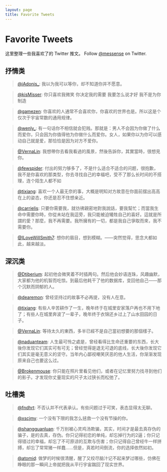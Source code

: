 ```yaml
---
layout: page
title: Favorite Tweets
---
```


# Favorite Tweets

这里整理一些我喜欢了的 Twitter 推文。 Follow [@messense](https://twitter.com/messense) on Twitter.

## 抒情类

> [@iAdonis_](http://twitter.com/dengbot/status/188057265385906176): 我以为我可以等你，却不知道你并不愿意。

> [@kisMisser](http://twitter.com/kisMisser/status/189169113451593728): 你只喜欢我微笑 你决定我的需要 我要怎么说才好 我不是为你制造

> [@gamezen](http://twitter.com/gamezen/status/210244716376227841): 你喜欢的人通常不会喜欢你，你喜欢的世界也是。所以这是个仅次于宇宙常数的通用规律。

> [@wenly_](http://twitter.com/wenly_/status/220759819706040320): 有一句话你不相信就会犯贱。那就是：男人不会因为你做了什么而爱你，只会因为你值得他为你做什么而爱你。女人，如果你以为你可以感动自己就是爱，那恰恰是因为对方不爱你。 

> [@VernaLin](http://twitter.com/VernaLin/status/227937961436667904): 我想帶你去看我看過的風景，然後告訴你，其實當時，很想見你。

> [@fewspider](http://twitter.com/fewspider/status/227994674206482434): 付出的努力够多了，不是什么适合不适合的问题，很抱歉，我不是你喜欢的那类型，你去寻找自己的幸福吧，受不了那么长时间的不搭理，连个陌生人都不如

> [@tixiang](http://twitter.com/tixiang/status/227036811598376961): 喜欢一个人最无奈的事，大概是明知对方故意在你面前摆出高高在上的姿态，你还是忍不住想亲近。

> [@carrielis](http://twitter.com/carrielis/status/232602798523568128): 只要你需要我，就彷彿親密地對我說話，要我幫忙；而當我生命中需要你時，你從未站在我這旁，我只能被迫犧牲自己的喜好。這就是所謂的愛？那麼，我不再需要。我所擁有的一切，都是我自己爭取而來，我不需要你。

> [@ILoveWillSmith7](http://twitter.com/ILoveWillSmith7/status/245124293799862273): 想你的眉目，想到模糊。——突然觉得，思念大都如此，越来越淡。

## 深沉类

> [@Dtiberium](http://twitter.com/RTKcn/status/194637640144924672): 起初他会微笑着不时插两句。然后他会妙语连珠，风趣幽默，大家都为他的机智而吃惊。到最后他耗干了他的数据库，变回他自己——那个沉默而阴郁的人。

> [@dearemon](http://twitter.com/dearemon/status/214700636384657408): 曾经坚持过的故事不必再提，没有人在意。

> [@tixiang](http://twitter.com/tixiang/status/227759274078658561): 有些人辛苦耕作了一生，晚年终于在城里安家落户再也不用下地了；有些人在城里奔波了一辈子，晚年终于衣锦还乡过上了山水田园的日子。

> [@VernaLin](http://twitter.com/VernaLin/status/216115767131901953): 等待太久的東西，多半已經不是自己當初想要的那個樣子。

> [@naduanteam](http://twitter.com/naduanteam/status/239623807764144128): 人生最可怜之處是，曾经看得比生命还重要的东西，长大後你发现它们其实可有可无；曾经觉得是退无可退的底线，长大後你发现它们其实是毫无意义的坚守。当年内心鄙视嘲笑厌恶的他人生活，你渐渐发现原来自己也要这么过。

> [@Brokenmouse](http://twitter.com/Brokenmouse/status/240659854157561856): 你只能在照片里看见他们，或者在记忆里努力找寻到他们的影子。才发现你丈量现实的尺子太过狭长而松弛了。

## 吐槽类

> [@fndhrt](http://twitter.com/fndhrt/status/227938653287104513): 不否认并不代表承认。有些问题过于可笑，表态显得太无聊。

> [@xscjmy](http://twitter.com/xscjmy/status/228229367472472065): 一个没有下限的我怎么拯救一个没有节操的你。

> [@shangguanluan](http://twitter.com/shangguanluan/status/239624521882169344): 千万别被心灵鸡汤欺骗，其实，时间才是最去真存伪的骗子，是的去真，存伪。你只记得初恋的单纯，却忘掉行为的2逼；你只记得错过的幸福，却忘了不可原谅的互欺与伤害；你只记得自己曾经牛一样拼搏，却忘了常常猪一样蠢……但是，真若时间倒流，你的选择依然如初。

> [@atomid](http://twitter.com/atomid/status/243861997479927808): 做梦的时候很清醒，醒了又绞尽脑汁记不起来梦过哪些，仿佛在睁眼的那一瞬间上帝就把我从平行宇宙踹回了现实世界。